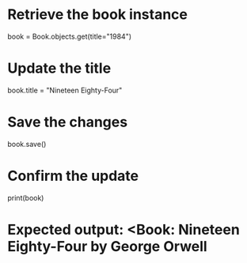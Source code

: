 # Retrieve the book instance
book = Book.objects.get(title="1984")

# Update the title
book.title = "Nineteen Eighty-Four"

# Save the changes
book.save()

# Confirm the update
print(book)
# Expected output: <Book: Nineteen Eighty-Four by George Orwell